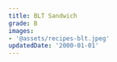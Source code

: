 ```yaml
---
title: BLT Sandwich
grade: B
images:
- '@assets/recipes-blt.jpeg'
updatedDate: '2000-01-01'
---
```

